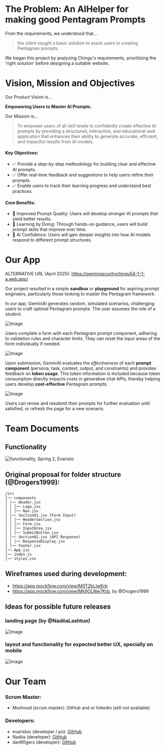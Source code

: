 # The Problem: An AIHelper for making good Pentagram Prompts

From the requirements, we understood that...

> the client sought a basic solution to assist users in creating Pentagram prompts.

We began this project by analyzing Chingu's requirements, prioritizing the 'right solution' before designing a suitable website.

# Vision, Mission and Objectives

Our Product Vision is... 

**Empowering Users to Master AI Prompts.** 

Our Mission is...

> To empower users of all skill levels to confidently create effective AI prompts by providing a structured, interactive, and educational web application that enhances their ability to generate accurate, efficient, and impactful results from AI models.


#### Key Objectives:

* ✅ Provide a step-by-step methodology for building clear and effective AI prompts.
* ✅ Offer real-time feedback and suggestions to help users refine their prompts.
* ✅ Enable users to track their learning progress and understand best practices.


#### Core Benefits:

*  Improved Prompt Quality: Users will develop stronger AI prompts that yield better results.
*  Learning by Doing: Through hands-on guidance, users will build prompt skills that improve over time.
*  AI Confidence: Users will gain deeper insights into how AI models respond to different prompt structures.

# Our App

ALTERNATIVE URL (April 2025): https://geminisecuritychingu54-1-1-a.web.app/

Our project resulted in a simple **sandbox** or **playground** for aspiring prompt engineers, particularly those looking to master the Pentagram framework.

In our app, GeminiAI generates random, simulated scenarios, challenging users to craft optimal Pentagram prompts. The user assumes the role of a *student*.

![Image](https://github.com/user-attachments/assets/874ed02c-9d14-4875-a627-9174a7f3cfe7)

Users complete a form with each Pentagram prompt component, adhering to validation rules and character limits. They can reset the input areas of the form individually if needed.

![Image](https://github.com/user-attachments/assets/8bf2db53-9fa4-4556-8772-cdcc1ea80332)

Upon submission, GeminiAI evaluates the *effectiveness* of each **prompt component** (persona, task, context, output, and constraints) and provides feedback on **token usage**. This token information is included because token consumption directly impacts *costs* in generative chat APIs, thereby helping users develop **cost-effective** Pentagram prompts.

![Image](https://github.com/user-attachments/assets/20093bdb-c2ec-467c-9e4f-542534eb9f10)

Users can revise and resubmit their prompts for further evaluation until satisfied, or refresh the page for a new scenario.


# Team Documents

## Functionality

![functionality, Spring 2, Evaristo ](https://github.com/user-attachments/assets/3dce34f4-bd82-4e04-b5f0-29fdf3befa12)

## Original proposal for folder structure (@Drogers1999):
```
/src
│── components
│ │── Header.jsx
│ │ │── Logo.jsx
│ │ │── Nav.jsx
│ │── Section01.jsx (Form Input)
│ │ │── HeaderSection.jsx
│ │ │── Form.jsx
│ │ │── InputArea.jsx
│ │ │── SubmitButton.jsx
│ │── Section02.jsx (API Response)
│ │ │── ResponseDisplay.jsx
│ │── Footer.jsx
│── App.jsx
│── index.js
│── styles.css
```
## Wireframes used during development:
* https://app.mockflow.com/view/M0T2bLIwKrb
* https://app.mockflow.com/view/Mk9OLNw7Krb, by @Drogers1999

## Ideas for possible future releases

### landing page (by @NadiiaLashtun)

![Image](https://github.com/user-attachments/assets/737fc1f0-3aab-462f-ab71-fa083a95f478)

### layout and functionality for expected better UX, specially on mobile

![Image](https://github.com/user-attachments/assets/db21fad6-9539-4ff0-ab6d-0a9db0e4fae0)


# Our Team

### Scrum Master:
- Moshood (scrum master): GitHub and or linkedin (still not available)

### Developers:
- evaristoc (developer / po): [GitHub](https://github.com/evaristoc)
- Nadiia (developer): [GitHub](https://github.com/NadiiaLashtun)
- danR0gers (developer): [GitHub](https://github.com/Drogers1999)

